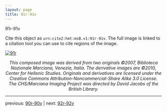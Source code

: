 ```yaml
---
layout: page
title: 91r-91v
---
```


91r-91v

Cite this object as `urn:cite2:hmt:msB.v1:91r-91v`. The full image is linked to a citation tool you can use to cite regions of the image.

[![91r](http://www.homermultitext.org/iipsrv?IIIF=/project/homer/pyramidal/deepzoom/hmt/vbbifolio/v1/vb_90v_91r.tif/full/800,/0/default.jpg)](http://www.homermultitext.org/ict2/?urn=urn:cite2:hmt:vbbifolio.v1:vb_90v_91r) 

<p style="text-align: center; font-style: italic;">This composed image was derived from two originals ©2007, Biblioteca Nazionale Marciana, Venezia, Italia. The derivative images are ©2010, Center for Hellenic Studies. Originals and derivatives are licensed under the Creative Commons Attribution-Noncommercial-Share Alike 3.0 License. The CHS/Marciana Imaging Project was directed by David Jacobs of the British Library.</p>

---

previous: [90r-90v](../90r-90v/) | next: [92r-92v](../92r-92v/)